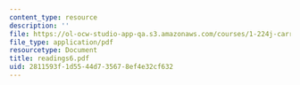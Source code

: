 ```yaml
---
content_type: resource
description: ''
file: https://ol-ocw-studio-app-qa.s3.amazonaws.com/courses/1-224j-carrier-systems-fall-2003/2811593f1d5544d735678ef4e32cf632_readings6.pdf
file_type: application/pdf
resourcetype: Document
title: readings6.pdf
uid: 2811593f-1d55-44d7-3567-8ef4e32cf632
---
```

